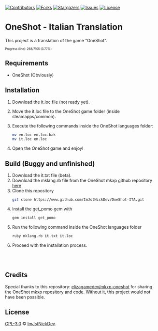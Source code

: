 [![Contributors][contributors-shield]][contributors-url]
[![Forks][forks-shield]][forks-url]
[![Stargazers][stars-shield]][stars-url]
[![Issues][issues-shield]][issues-url]
[![License][license-shield]][license-shield]

# OneShot - Italian Translation

This project is a translation of the game "OneShot".

<sup><sub>Progress (line): 268/7105 (3.77%)</sub></sup>

## Requirements

- OneShot (Obviously)

## Installation

1. Download the it.loc file (not ready yet).
2. Move the it.loc file to the OneShot game folder (inside steamapps/common).
3. Execute the following commands inside the OneShot languages folder:

   ```sh
   mv en.loc en.loc.bak
   mv it.loc en.loc
   ```
4. Open the OneShot game and enjoy!

## Build (Buggy and unfinished)

1. Download the it.txt file (beta).
2. Download the mklang.rb file from the OneShot mkxp github repository [here](https://github.com/elizagamedev/mkxp-oneshot/blob/master/mklang.rb)
3. Clone this repository
   ```sh
   git clone https://www.github.com/ImJstNickDev/OneShot-ITA.git
   ```
4. Install the get_pomo gem with
   ```sh
   gem install get_pomo
   ```
5. Run the following command inside the OneShot languages folder
   ```sh
   ruby mklang.rb it.txt it.loc
   ```
6. Proceed with the installation process.
<br>
<br>

## Credits

Special thanks to this repository: [elizagamedev/mkxp-oneshot](https://github.com/elizagamedev/mkxp-oneshot) for sharing the OneShot mkxp repository and code. Without it, this project would not have been possible.

## License


[GPL-3.0](LICENSE) © [ImJstNickDev](https://www.github.com/ImJstNickDev).


[contributors-shield]: https://img.shields.io/github/contributors/ImJstNickDev/OneShot-ITA.svg?style=for-the-badge
[contributors-url]: https://github.com/ImJstNickDev/OneShot-ITA/graphs/contributors
[forks-shield]: https://img.shields.io/github/forks/ImJstNickDev/OneShot-ITA.svg?style=for-the-badge
[forks-url]: https://github.com/ImJstNickDev/OneShot-ITA/network/members
[stars-shield]: https://img.shields.io/github/stars/ImJstNickDev/OneShot-ITA.svg?style=for-the-badge
[stars-url]: https://github.com/ImJstNickDev/OneShot-ITA/stargazers
[issues-shield]: https://img.shields.io/github/issues/ImJstNickDev/OneShot-ITA.svg?style=for-the-badge
[issues-url]: https://github.com/ImJstNickDev/SCL_SmartphoneManagerSite/issues
[license-shield]: https://img.shields.io/github/license/ImJstNickDev/OneShot-ITA.svg?style=for-the-badge
[license-url]: https://github.com/ImJstNickDev/SCL_SmartphoneManagerSite/blob/master/LICENSE